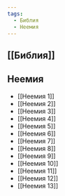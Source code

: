 ```yaml
---
tags:
  - Библия
  - Неемия
---
```

## [[Библия]]
## Неемия
- [[Неемия 1]]
- [[Неемия 2]]
- [[Неемия 3]]
- [[Неемия 4]]
- [[Неемия 5]]
- [[Неемия 6]]
- [[Неемия 7]]
- [[Неемия 8]]
- [[Неемия 9]]
- [[Неемия 10]]
- [[Неемия 11]]
- [[Неемия 12]]
- [[Неемия 13]]
